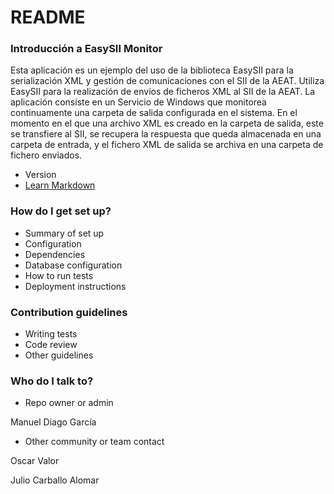 # README #

### Introducción a EasySII Monitor ###

Esta aplicación es un ejemplo del uso de la biblioteca EasySII para la serialización XML y gestión de comunicaciones con el SII de la AEAT. Utiliza EasySII para la realización de envíos de ficheros XML al SII de la AEAT. 
La aplicación consiste en un Servicio de Windows que monitorea continuamente una carpeta de salida configurada en el sistema. En el momento en el que una archivo XML es creado en la carpeta de salida, este se transfiere al SII, se recupera la respuesta que queda almacenada en una carpeta de entrada, y el fichero XML de salida se archiva en una carpeta de fichero enviados.

* Version
* [Learn Markdown](https://bitbucket.org/tutorials/markdowndemo)

### How do I get set up? ###

* Summary of set up
* Configuration
* Dependencies
* Database configuration
* How to run tests
* Deployment instructions

### Contribution guidelines ###

* Writing tests
* Code review
* Other guidelines

### Who do I talk to? ###

* Repo owner or admin

Manuel Diago García

* Other community or team contact

Oscar Valor

Julio Carballo Alomar
